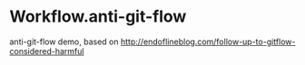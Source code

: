 # Workflow.anti-git-flow
anti-git-flow demo, based on http://endoflineblog.com/follow-up-to-gitflow-considered-harmful
